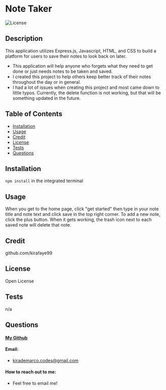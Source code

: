 # Note Taker
![License](https://img.shields.io/badge/license-Open-brightgreen)
## Description
This application utilizes Express.js, Javascript, HTML, and CSS to build a platform for users to save their notes to look back on later.
- This application will help anyone who forgets what they need to get done or just needs notes to be taken and saved.
- I created this project to help others keep better track of their notes throughout the day or in general.
- I had a lot of issues when creating this project and most came down to little typos. Currently, the delete function is not working, but that will be something updated in the future.
## Table of Contents
- [Installation](#installation)
- [Usage](#usage)
- [Credit](#credit)
- [License](#license)
- [Tests](#tests)
- [Questions](#questions)
## Installation
`npm install` in the integrated terminal
## Usage
When you get to the home page, click "get started" then type in your note title and note text and click save in the top right corner. To add a new note, click the plus button. When it gets working, the trash icon next to each saved note will delete that note.
## Credit
github.com/kirafaye99
## License
Open License
## Tests
n/a
## Questions
#### [My Github](https://github.com/kirafaye99)
#### Email: 
- kirademarco.codes@gmail.com
#### How to reach out to me:
- Feel free to email me!
